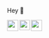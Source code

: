  

Hey 👋<br/>
<!--I'm a student pursuing my bachelor's <br/>
Currently I have:
- [Contributing to Carbon design system](https://github.com/carbon-design-system/carbon/pulls?q=is%3Apr+is%3Aclosed+author%3Ak-rajat19) to create and maintain components in React while ensuring that components were  WCAG compilant and ensured all components. Also Improving Component's reliability by increasing overall test coverage using React testing library.
- Fixed bugs and added new features in facebook's [jest](https://github.com/jestjs/jest/pulls?q=is%3Apr+author%3Ak-rajat19+is%3Aclosed)
- Worked as a Front end enginner at [brandwick](https://web3.thebrandwick.com/),  where I have:
   - built end to end Front end Components in React Ecosystem
   - Used Rest API, Typescript, Vite, Next.js, jest -->


<a href="https://twitter.com/rd_rajatv">
  <img align="left" width="26px" src="https://cdn.jsdelivr.net/npm/simple-icons@v3/icons/twitter.svg" />
</a>
<a href="https://www.linkedin.com/in/rajat-verma-54a48b203/">
  <img align="left" width="24px" src="https://cdn.jsdelivr.net/npm/simple-icons@v3/icons/linkedin.svg"  />
</a>
<a href="mailto:rd.rajat23@gmail.com">
  <img align="left" width="26px" src="https://cdn.jsdelivr.net/npm/simple-icons@v3/icons/gmail.svg" />
</a>

